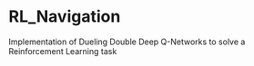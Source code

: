 # RL_Navigation
Implementation of Dueling Double Deep Q-Networks to solve a Reinforcement Learning task
